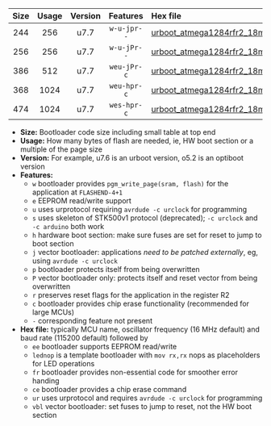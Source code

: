 |Size|Usage|Version|Features|Hex file|
|:-:|:-:|:-:|:-:|:--|
|244|256|u7.7|`w-u-jpr--`|[urboot_atmega1284rfr2_18mhz432_57600bps_lednop_ur_vbl.hex](https://raw.githubusercontent.com/stefanrueger/urboot.hex/main/mcus/atmega1284rfr2/fcpu_18mhz432/57600_bps/urboot_atmega1284rfr2_18mhz432_57600bps_lednop_ur_vbl.hex)|
|256|256|u7.7|`w-u-jPr--`|[urboot_atmega1284rfr2_18mhz432_57600bps_ur_vbl.hex](https://raw.githubusercontent.com/stefanrueger/urboot.hex/main/mcus/atmega1284rfr2/fcpu_18mhz432/57600_bps/urboot_atmega1284rfr2_18mhz432_57600bps_ur_vbl.hex)|
|386|512|u7.7|`weu-jPr-c`|[urboot_atmega1284rfr2_18mhz432_57600bps_ee_lednop_fr_ce_ur_vbl.hex](https://raw.githubusercontent.com/stefanrueger/urboot.hex/main/mcus/atmega1284rfr2/fcpu_18mhz432/57600_bps/urboot_atmega1284rfr2_18mhz432_57600bps_ee_lednop_fr_ce_ur_vbl.hex)|
|368|1024|u7.7|`weu-hpr-c`|[urboot_atmega1284rfr2_18mhz432_57600bps_ee_lednop_fr_ce_ur.hex](https://raw.githubusercontent.com/stefanrueger/urboot.hex/main/mcus/atmega1284rfr2/fcpu_18mhz432/57600_bps/urboot_atmega1284rfr2_18mhz432_57600bps_ee_lednop_fr_ce_ur.hex)|
|474|1024|u7.7|`wes-hpr-c`|[urboot_atmega1284rfr2_18mhz432_57600bps_ee_lednop_fr_ce.hex](https://raw.githubusercontent.com/stefanrueger/urboot.hex/main/mcus/atmega1284rfr2/fcpu_18mhz432/57600_bps/urboot_atmega1284rfr2_18mhz432_57600bps_ee_lednop_fr_ce.hex)|

- **Size:** Bootloader code size including small table at top end
- **Usage:** How many bytes of flash are needed, ie, HW boot section or a multiple of the page size
- **Version:** For example, u7.6 is an urboot version, o5.2 is an optiboot version
- **Features:**
  + `w` bootloader provides `pgm_write_page(sram, flash)` for the application at `FLASHEND-4+1`
  + `e` EEPROM read/write support
  + `u` uses urprotocol requiring `avrdude -c urclock` for programming
  + `s` uses skeleton of STK500v1 protocol (deprecated); `-c urclock` and `-c arduino` both work
  + `h` hardware boot section: make sure fuses are set for reset to jump to boot section
  + `j` vector bootloader: applications *need to be patched externally*, eg, using `avrdude -c urclock`
  + `p` bootloader protects itself from being overwritten
  + `P` vector bootloader only: protects itself and reset vector from being overwritten
  + `r` preserves reset flags for the application in the register R2
  + `c` bootloader provides chip erase functionality (recommended for large MCUs)
  + `-` corresponding feature not present
- **Hex file:** typically MCU name, oscillator frequency (16 MHz default) and baud rate (115200 default) followed by
  + `ee` bootloader supports EEPROM read/write
  + `lednop` is a template bootloader with `mov rx,rx` nops as placeholders for LED operations
  + `fr` bootloader provides non-essential code for smoother error handing
  + `ce` bootloader provides a chip erase command
  + `ur` uses urprotocol and requires `avrdude -c urclock` for programming
  + `vbl` vector bootloader: set fuses to jump to reset, not the HW boot section
